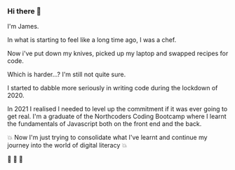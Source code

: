 ### Hi there 👋

I'm James.

In what is starting to feel like a long time ago, I was a chef.

Now i've put down my knives, picked up my laptop and swapped recipes for code. 

Which is harder...? I'm still not quite sure.

I started to dabble more seriously in writing code during the lockdown of 2020.

In 2021 I realised I needed to level up the commitment if it was ever going to get real.
I'm a graduate of the Northcoders Coding Bootcamp where I learnt the fundamentals of Javascript both on the front end and the back.

:boom: Now I'm just trying to consolidate what I've learnt and continue my journey into the world of digital literacy :boom:

  :tada: :tada: :tada:



